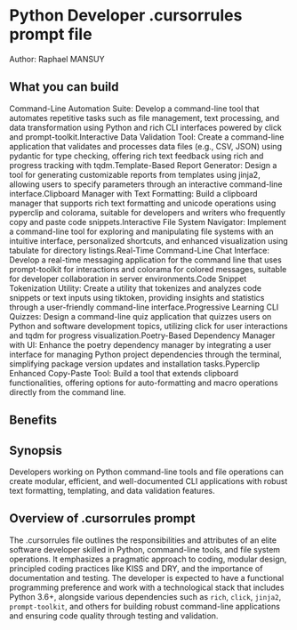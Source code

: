 # Python Developer .cursorrules prompt file

Author: Raphael MANSUY

## What you can build
Command-Line Automation Suite: Develop a command-line tool that automates repetitive tasks such as file management, text processing, and data transformation using Python and rich CLI interfaces powered by click and prompt-toolkit.Interactive Data Validation Tool: Create a command-line application that validates and processes data files (e.g., CSV, JSON) using pydantic for type checking, offering rich text feedback using rich and progress tracking with tqdm.Template-Based Report Generator: Design a tool for generating customizable reports from templates using jinja2, allowing users to specify parameters through an interactive command-line interface.Clipboard Manager with Text Formatting: Build a clipboard manager that supports rich text formatting and unicode operations using pyperclip and colorama, suitable for developers and writers who frequently copy and paste code snippets.Interactive File System Navigator: Implement a command-line tool for exploring and manipulating file systems with an intuitive interface, personalized shortcuts, and enhanced visualization using tabulate for directory listings.Real-Time Command-Line Chat Interface: Develop a real-time messaging application for the command line that uses prompt-toolkit for interactions and colorama for colored messages, suitable for developer collaboration in server environments.Code Snippet Tokenization Utility: Create a utility that tokenizes and analyzes code snippets or text inputs using tiktoken, providing insights and statistics through a user-friendly command-line interface.Progressive Learning CLI Quizzes: Design a command-line quiz application that quizzes users on Python and software development topics, utilizing click for user interactions and tqdm for progress visualization.Poetry-Based Dependency Manager with UI: Enhance the poetry dependency manager by integrating a user interface for managing Python project dependencies through the terminal, simplifying package version updates and installation tasks.Pyperclip Enhanced Copy-Paste Tool: Build a tool that extends clipboard functionalities, offering options for auto-formatting and macro operations directly from the command line.

## Benefits


## Synopsis
Developers working on Python command-line tools and file operations can create modular, efficient, and well-documented CLI applications with robust text formatting, templating, and data validation features.

## Overview of .cursorrules prompt
The .cursorrules file outlines the responsibilities and attributes of an elite software developer skilled in Python, command-line tools, and file system operations. It emphasizes a pragmatic approach to coding, modular design, principled coding practices like KISS and DRY, and the importance of documentation and testing. The developer is expected to have a functional programming preference and work with a technological stack that includes Python 3.6+, alongside various dependencies such as `rich`, `click`, `jinja2`, `prompt-toolkit`, and others for building robust command-line applications and ensuring code quality through testing and validation.

